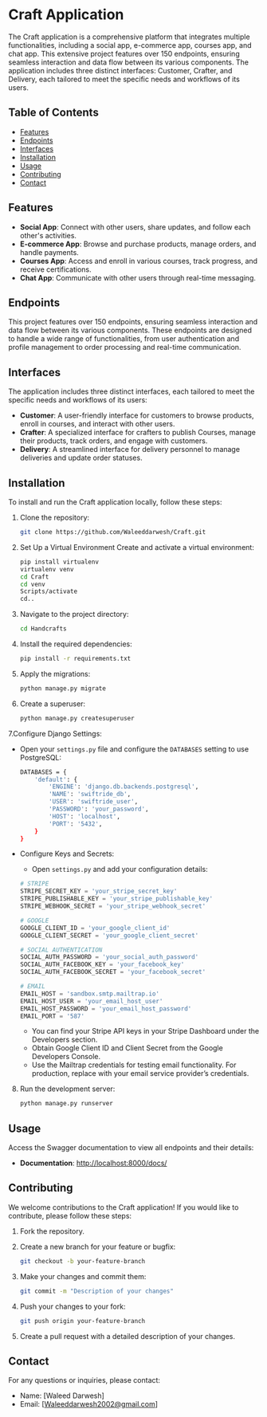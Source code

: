 # Craft Application
The Craft application is a comprehensive platform that integrates multiple functionalities, including a social app, e-commerce app, courses app, and chat app. This extensive project features over 150 endpoints, ensuring seamless interaction and data flow between its various components. The application includes three distinct interfaces: Customer, Crafter, and Delivery, each tailored to meet the specific needs and workflows of its users.

## Table of Contents
- [Features](#features)
- [Endpoints](#endpoints)
- [Interfaces](#interfaces)
- [Installation](#installation)
- [Usage](#usage)
- [Contributing](#contributing)
- [Contact](#contact)

## Features
- **Social App**: Connect with other users, share updates, and follow each other's activities.
- **E-commerce App**: Browse and purchase products, manage orders, and handle payments.
- **Courses App**: Access and enroll in various courses, track progress, and receive certifications.
- **Chat App**: Communicate with other users through real-time messaging.

## Endpoints
This project features over 150 endpoints, ensuring seamless interaction and data flow between its various components. These endpoints are designed to handle a wide range of functionalities, from user authentication and profile management to order processing and real-time communication.

## Interfaces
The application includes three distinct interfaces, each tailored to meet the specific needs and workflows of its users:
- **Customer**: A user-friendly interface for customers to browse products, enroll in courses, and interact with other users.
- **Crafter**: A specialized interface for crafters to publish Courses, manage their products, track orders, and engage with customers.
- **Delivery**: A streamlined interface for delivery personnel to manage deliveries and update order statuses.

## Installation
To install and run the Craft application locally, follow these steps:

1. Clone the repository:
    ```sh
    git clone https://github.com/Waleeddarwesh/Craft.git
    ```
2. Set Up a Virtual Environment
Create and activate a virtual environment:
    ```sh
    pip install virtualenv
    virtualenv venv
    cd Craft
    cd venv
    Scripts/activate
    cd..
    ```
3. Navigate to the project directory:
    ```sh
    cd Handcrafts
    ```

4. Install the required dependencies:
    ```sh
    pip install -r requirements.txt
    ```

5. Apply the migrations:
    ```sh
    python manage.py migrate
    ```

6. Create a superuser:
    ```sh
    python manage.py createsuperuser
    ```

7.Configure Django Settings:
  - Open your `settings.py` file and configure the `DATABASES` setting to use PostgreSQL:
     ```sh
     DATABASES = {
         'default': {
             'ENGINE': 'django.db.backends.postgresql',
             'NAME': 'swiftride_db',
             'USER': 'swiftride_user',
             'PASSWORD': 'your_password',
             'HOST': 'localhost',
             'PORT': '5432',
         }
     }
     ```
  - Configure Keys and Secrets:
    - Open `settings.py` and add your configuration details:

    ```python
    # STRIPE
    STRIPE_SECRET_KEY = 'your_stripe_secret_key'
    STRIPE_PUBLISHABLE_KEY = 'your_stripe_publishable_key'
    STRIPE_WEBHOOK_SECRET = 'your_stripe_webhook_secret'

    # GOOGLE
    GOOGLE_CLIENT_ID = 'your_google_client_id'
    GOOGLE_CLIENT_SECRET = 'your_google_client_secret'

    # SOCIAL AUTHENTICATION
    SOCIAL_AUTH_PASSWORD = 'your_social_auth_password'
    SOCIAL_AUTH_FACEBOOK_KEY = 'your_facebook_key'
    SOCIAL_AUTH_FACEBOOK_SECRET = 'your_facebook_secret'

    # EMAIL
    EMAIL_HOST = 'sandbox.smtp.mailtrap.io'
    EMAIL_HOST_USER = 'your_email_host_user'
    EMAIL_HOST_PASSWORD = 'your_email_host_password'
    EMAIL_PORT = '587'
    ```

    - You can find your Stripe API keys in your Stripe Dashboard under the Developers section.
    - Obtain Google Client ID and Client Secret from the Google Developers Console.
    - Use the Mailtrap credentials for testing email functionality. For production, replace with your email service provider’s credentials.


8. Run the development server:
    ```sh
    python manage.py runserver
    ```

## Usage
Access the Swagger documentation to view all endpoints and their details:
- **Documentation**: [http://localhost:8000/docs/](http://localhost:8000/docs/)

## Contributing
We welcome contributions to the Craft application! If you would like to contribute, please follow these steps:

1. Fork the repository.
2. Create a new branch for your feature or bugfix:
    ```sh
    git checkout -b your-feature-branch
    ```

3. Make your changes and commit them:
    ```sh
    git commit -m "Description of your changes"
    ```

4. Push your changes to your fork:
    ```sh
    git push origin your-feature-branch
    ```

5. Create a pull request with a detailed description of your changes.

## Contact
For any questions or inquiries, please contact:
- Name: [Waleed Darwesh]
- Email: [Waleeddarwesh2002@gmail.com]
